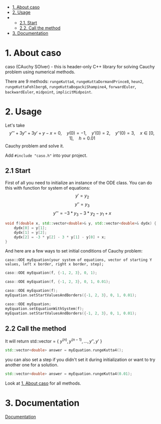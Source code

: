 - [1. About caso](#1-about-caso)
- [2. Usage](#2-usage)
- 	- [2.1. Start](#21-start)
	- [2.2. Call the method](#23-call-the-method)
- [3. Documentation](#3-documentation)
# 1. About caso
caso (CAuchy SOlver) - this is header-only C++ library for solving Cauchy problem using numerical methods.

There are 9 methods: ```rungeKutta4```, ```rungeKuttaDormandPrince8```, ```heun2```, ```rungeKuttaFehlberg6```, ```rungeKuttaBogackiShampine4```, ```forwardEuler```, ```backwardEuler```, ```midpoint```, ```implicitMidpoint```.
# 2. Usage
Let's take $$y''' + 3y'' + 3y' + y - x = 0, \quad y(0) = -1, \quad y'(0) = 2, \quad y''(0) = 3, \quad x \in [0, 1], \quad h = 0.01$$ Cauchy problem and solve it.

Add ```#include "caso.h"``` into your project.

## 2.1 Start
First of all you need to initialize an instance of the ODE class.
You can do this with function for system of equations:
$$y' = y_2$$
$$y'' = y_3$$
$$y''' = -3 * y_3 - 3 * y_2 - y_1 + x$$
```Cpp
void f(double x, std::vector<double>& y, std::vector<double>& dydx) {
    dydx[0] = y[1];
    dydx[1] = y[2];
    dydx[2] = -3 * y[2] - 3 * y[1] - y[0] + x;
}
```
And here are a few ways to set initial conditions of Cauchy problem:

```caso::ODE myEquation(your system of equations, vector of starting Y values, left x border, right x border, step);```
```Cpp
caso::ODE myEquation(f, {-1, 2, 3}, 0, 1);
```
```Cpp
caso::ODE myEquation(f, {-1, 2, 3}, 0, 1, 0.01);
```
```Cpp
caso::ODE myEquation(f);
myEquation.setStartValuesAndBorders({-1, 2, 3}, 0, 1, 0.01);
```
```Cpp
caso::ODE myEquation;
myEquation.setEquationWithSystem(f);
myEquation.setStartValuesAndBorders({-1, 2, 3}, 0, 1, 0.01);
```

## 2.2 Call the method
It will return std::vector<double> = { $y^{(n)}, y^{(n-1)},..., y'', y'$ }
```Cpp
std::vector<double> answer = myEquation.rungeKutta4();
```

you can also set a step if you didn't set it during initialization or want to try another one for a solution.
```Cpp
std::vector<double> answer = myEquation.rungeKutta4(0.01);
```
Look at [1. About caso](#1-about-caso) for all methods.

# 3. Documentation
[Documentation](https://d33fur.github.io/caso/index.html)
